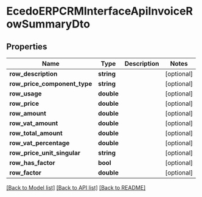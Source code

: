 # EcedoERPCRMInterfaceApiInvoiceRowSummaryDto

## Properties
Name | Type | Description | Notes
------------ | ------------- | ------------- | -------------
**row_description** | **string** |  | [optional] 
**row_price_component_type** | **string** |  | [optional] 
**row_usage** | **double** |  | [optional] 
**row_price** | **double** |  | [optional] 
**row_amount** | **double** |  | [optional] 
**row_vat_amount** | **double** |  | [optional] 
**row_total_amount** | **double** |  | [optional] 
**row_vat_percentage** | **double** |  | [optional] 
**row_price_unit_singular** | **string** |  | [optional] 
**row_has_factor** | **bool** |  | [optional] 
**row_factor** | **double** |  | [optional] 

[[Back to Model list]](../README.md#documentation-for-models) [[Back to API list]](../README.md#documentation-for-api-endpoints) [[Back to README]](../README.md)


